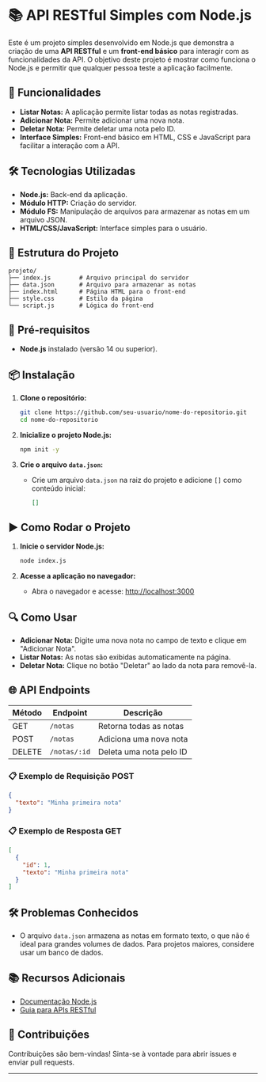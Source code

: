 # 📚 API RESTful Simples com Node.js

Este é um projeto simples desenvolvido em Node.js que demonstra a criação de uma **API RESTful** e um **front-end básico** para interagir com as funcionalidades da API. O objetivo deste projeto é mostrar como funciona o Node.js e permitir que qualquer pessoa teste a aplicação facilmente.

## 🚀 Funcionalidades

- **Listar Notas:** A aplicação permite listar todas as notas registradas.
- **Adicionar Nota:** Permite adicionar uma nova nota.
- **Deletar Nota:** Permite deletar uma nota pelo ID.
- **Interface Simples:** Front-end básico em HTML, CSS e JavaScript para facilitar a interação com a API.

## 🛠️ Tecnologias Utilizadas

- **Node.js:** Back-end da aplicação.
- **Módulo HTTP:** Criação do servidor.
- **Módulo FS:** Manipulação de arquivos para armazenar as notas em um arquivo JSON.
- **HTML/CSS/JavaScript:** Interface simples para o usuário.

## 📂 Estrutura do Projeto

```
projeto/
├── index.js        # Arquivo principal do servidor
├── data.json       # Arquivo para armazenar as notas
├── index.html      # Página HTML para o front-end
├── style.css       # Estilo da página
└── script.js       # Lógica do front-end
```

## 📝 Pré-requisitos

- **Node.js** instalado (versão 14 ou superior).

## 📦 Instalação

1. **Clone o repositório:**
   ```bash
   git clone https://github.com/seu-usuario/nome-do-repositorio.git
   cd nome-do-repositorio
   ```

2. **Inicialize o projeto Node.js:**
   ```bash
   npm init -y
   ```

3. **Crie o arquivo `data.json`:**
   - Crie um arquivo `data.json` na raiz do projeto e adicione `[]` como conteúdo inicial:
     ```json
     []
     ```

## ▶️ Como Rodar o Projeto

1. **Inicie o servidor Node.js:**
   ```bash
   node index.js
   ```

2. **Acesse a aplicação no navegador:**
   - Abra o navegador e acesse: [http://localhost:3000](http://localhost:3000)

## 🔍 Como Usar

- **Adicionar Nota:** Digite uma nova nota no campo de texto e clique em "Adicionar Nota".
- **Listar Notas:** As notas são exibidas automaticamente na página.
- **Deletar Nota:** Clique no botão "Deletar" ao lado da nota para removê-la.

## 🌐 API Endpoints

| Método | Endpoint       | Descrição                   |
|--------|----------------|-----------------------------|
| GET    | `/notas`       | Retorna todas as notas      |
| POST   | `/notas`       | Adiciona uma nova nota      |
| DELETE | `/notas/:id`   | Deleta uma nota pelo ID     |

### 📋 Exemplo de Requisição POST

```json
{
  "texto": "Minha primeira nota"
}
```

### 📋 Exemplo de Resposta GET

```json
[
  {
    "id": 1,
    "texto": "Minha primeira nota"
  }
]
```

## 🛠️ Problemas Conhecidos

- O arquivo `data.json` armazena as notas em formato texto, o que não é ideal para grandes volumes de dados. Para projetos maiores, considere usar um banco de dados.

## 📚 Recursos Adicionais

- [Documentação Node.js](https://nodejs.org/en/docs/)
- [Guia para APIs RESTful](https://restfulapi.net/)

## 🤝 Contribuições

Contribuições são bem-vindas! Sinta-se à vontade para abrir issues e enviar pull requests.

---





